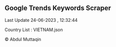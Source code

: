 

## Google Trends Keywords Scraper 
 
Last Update 24-06-2023 , 12:32:44

Country List :
VIETNAM.json



© Abdul Muttaqin 
